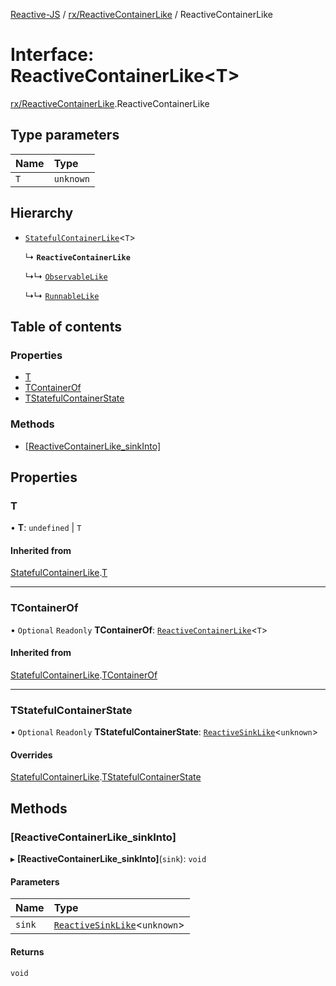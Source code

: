[Reactive-JS](../README.md) / [rx/ReactiveContainerLike](../modules/rx_ReactiveContainerLike.md) / ReactiveContainerLike

# Interface: ReactiveContainerLike<T\>

[rx/ReactiveContainerLike](../modules/rx_ReactiveContainerLike.md).ReactiveContainerLike

## Type parameters

| Name | Type |
| :------ | :------ |
| `T` | `unknown` |

## Hierarchy

- [`StatefulContainerLike`](containers_StatefulContainerLike.StatefulContainerLike.md)<`T`\>

  ↳ **`ReactiveContainerLike`**

  ↳↳ [`ObservableLike`](rx_ObservableLike.ObservableLike.md)

  ↳↳ [`RunnableLike`](rx_RunnableLike.RunnableLike.md)

## Table of contents

### Properties

- [T](rx_ReactiveContainerLike.ReactiveContainerLike.md#t)
- [TContainerOf](rx_ReactiveContainerLike.ReactiveContainerLike.md#tcontainerof)
- [TStatefulContainerState](rx_ReactiveContainerLike.ReactiveContainerLike.md#tstatefulcontainerstate)

### Methods

- [[ReactiveContainerLike\_sinkInto]](rx_ReactiveContainerLike.ReactiveContainerLike.md#[reactivecontainerlike_sinkinto])

## Properties

### T

• **T**: `undefined` \| `T`

#### Inherited from

[StatefulContainerLike](containers_StatefulContainerLike.StatefulContainerLike.md).[T](containers_StatefulContainerLike.StatefulContainerLike.md#t)

___

### TContainerOf

• `Optional` `Readonly` **TContainerOf**: [`ReactiveContainerLike`](rx_ReactiveContainerLike.ReactiveContainerLike.md)<`T`\>

#### Inherited from

[StatefulContainerLike](containers_StatefulContainerLike.StatefulContainerLike.md).[TContainerOf](containers_StatefulContainerLike.StatefulContainerLike.md#tcontainerof)

___

### TStatefulContainerState

• `Optional` `Readonly` **TStatefulContainerState**: [`ReactiveSinkLike`](rx_ReactiveSinkLike.ReactiveSinkLike.md)<`unknown`\>

#### Overrides

[StatefulContainerLike](containers_StatefulContainerLike.StatefulContainerLike.md).[TStatefulContainerState](containers_StatefulContainerLike.StatefulContainerLike.md#tstatefulcontainerstate)

## Methods

### [ReactiveContainerLike\_sinkInto]

▸ **[ReactiveContainerLike_sinkInto]**(`sink`): `void`

#### Parameters

| Name | Type |
| :------ | :------ |
| `sink` | [`ReactiveSinkLike`](rx_ReactiveSinkLike.ReactiveSinkLike.md)<`unknown`\> |

#### Returns

`void`
